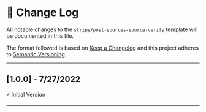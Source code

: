 # 📣 Change Log
All notable changes to the `stripe/post-sources-source-verify` template will be documented in this file.

The format followed is based on [Keep a Changelog](http://keepachangelog.com/) and this project adheres to [Semantic Versioning](http://semver.org/).

---
 
## [1.0.0] - 7/27/2022
 
⚡️ Initial Version
 
---
